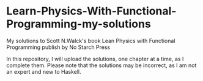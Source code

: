 # Learn-Physics-With-Functional-Programming-my-solutions
My solutions to Scott N.Walck's book Lean Physics with Functional Programming publish by No Starch Press

In this repository, I will upload the solutions, one chapter at a time, as I complete them.
Please note that the solutions may be incorrect, as I am not an expert and new to Haskell.
